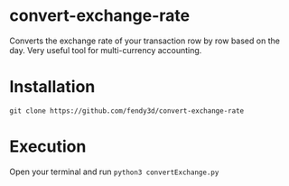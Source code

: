 # convert-exchange-rate
Converts the exchange rate of your transaction row by row based on the day. Very useful tool for multi-currency accounting.

# Installation
```git clone https://github.com/fendy3d/convert-exchange-rate```

# Execution
Open your terminal and run ```python3 convertExchange.py```
